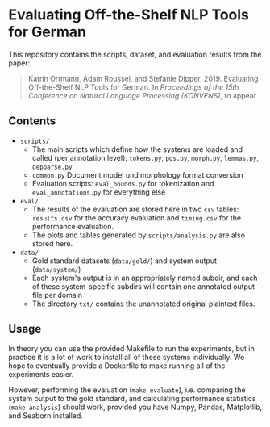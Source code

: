 # Evaluating Off-the-Shelf NLP Tools for German

This repository contains the scripts, dataset, and evaluation results from the paper:

> Katrin Ortmann, Adam Roussel, and Stefanie Dipper. 2019. Evaluating Off-the-Shelf NLP Tools for German. In _Proceedings of the 15th Conference on Natural Language Processing (KONVENS)_, to appear.


## Contents

- `scripts/`
  - The main scripts which define how the systems are loaded and called (per annotation level): `tokens.py`, `pos.py`, `morph.py`, `lemmas.py`, `depparse.py`
  - `common.py` Document model und morphology format conversion
  - Evaluation scripts: `eval_bounds.py` for tokenization and `eval_annotations.py` for everything else
- `eval/`
  - The results of the evaluation are stored here in two `csv` tables: `results.csv` for the accuracy evaluation and `timing.csv` for the performance evaluation.
  - The plots and tables generated by `scripts/analysis.py` are also stored here.
- `data/`
  - Gold standard datasets (`data/gold/`) and system output (`data/system/`)
  - Each system's output is in an appropriately named subdir, and each of these system-specific subdirs will contain one annotated output file per domain
  - The directory `txt/` contains the unannotated original plaintext files.

## Usage

In theory you can use the provided Makefile to run the experiments, but in practice it is a lot of work to install all of these systems individually. We hope to eventually provide a Dockerfile to make running all of the experiments easier.

However, performing the evaluation (`make evaluate`), i.e. comparing the system output to the gold standard, and calculating performance statistics (`make analysis`) should work, provided you have Numpy, Pandas, Matplotlib, and Seaborn installed.

